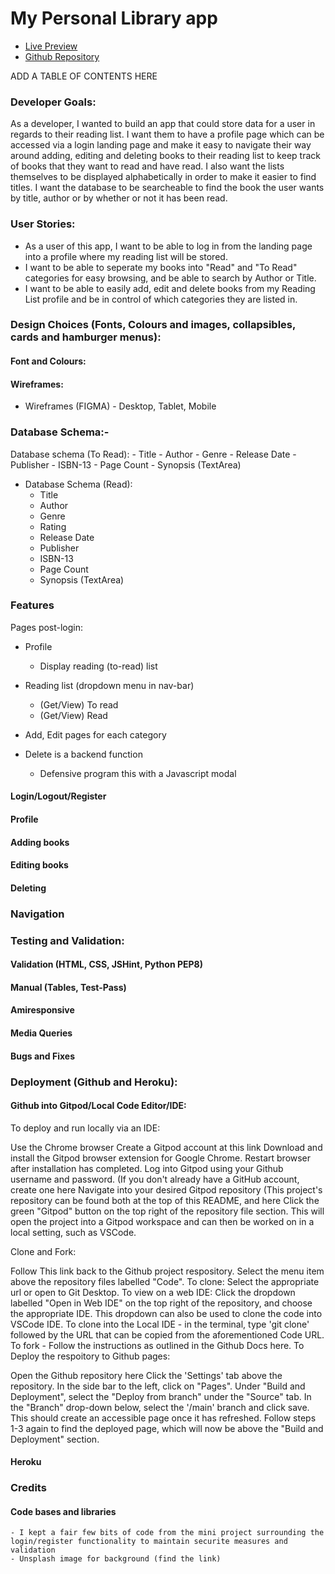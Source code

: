 # My Personal Library app
- [Live Preview]()
- [Github Repository]()

ADD A TABLE OF CONTENTS HERE

### Developer Goals:
As a developer, I wanted to build an app that could store data for a user in regards to their reading list. 
I want them to have a profile page which can be accessed via a login landing page and make it easy to navigate their way around adding, editing and deleting books to their reading list to keep track of books that they want to read and have read.
I also want the lists themselves to be displayed alphabetically in order to make it easier to find titles. 
I want the database to be searcheable to find the book the user wants by title, author or by whether or not it has been read.


### User Stories:
- As a user of this app, I want to be able to log in from the landing page into a profile where my reading list will be stored.
- I want to be able to seperate my books into "Read" and "To Read" categories for easy browsing, and be able to search by Author or Title.
- I want to be able to easily add, edit and delete books from my Reading List profile and be in control of which categories they are listed in.


### Design Choices (Fonts, Colours and images, collapsibles, cards and hamburger menus):

#### Font and Colours:

#### Wireframes:
- Wireframes (FIGMA) - Desktop, Tablet, Mobile

### Database Schema:-

 Database schema (To Read):
    - Title
    - Author
    - Genre
    - Release Date
    - Publisher
    - ISBN-13
    - Page Count
    - Synopsis (TextArea)

- Database Schema (Read):
    - Title
    - Author
    - Genre
    - Rating 
    - Release Date
    - Publisher
    - ISBN-13
    - Page Count
    - Synopsis (TextArea)


### Features
Pages post-login:
- Profile
    - Display reading (to-read) list

- Reading list (dropdown menu in nav-bar)
    - (Get/View) To read
    - (Get/View) Read




- Add, Edit pages for each category
- Delete is a backend function
    - Defensive program this with a Javascript modal



#### Login/Logout/Register

#### Profile
    
#### Adding books

#### Editing books

#### Deleting



### Navigation



### Testing and Validation:

#### Validation (HTML, CSS, JSHint, Python PEP8)
#### Manual (Tables, Test-Pass)
#### Amiresponsive
#### Media Queries
#### Bugs and Fixes

### Deployment (Github and Heroku):

#### Github into Gitpod/Local Code Editor/IDE:

To deploy and run locally via an IDE:

Use the Chrome browser
Create a Gitpod account at this link
Download and install the Gitpod browser extension for Google Chrome.
Restart browser after installation has completed.
Log into Gitpod using your Github username and password. (If you don't already have a GitHub account, create one here
Navigate into your desired Gitpod repository (This project's repository can be found both at the top of this README, and here
Click the green "Gitpod" button on the top right of the repository file section.
This will open the project into a Gitpod workspace and can then be worked on in a local setting, such as VSCode.

Clone and Fork:

Follow This link back to the Github project respository.
Select the menu item above the repository files labelled "Code".
To clone: Select the appropriate url or open to Git Desktop.
To view on a web IDE: Click the dropdown labelled "Open in Web IDE" on the top right of the repository, and choose the appropriate IDE.
This dropdown can also be used to clone the code into VSCode IDE.
To clone into the Local IDE - in the terminal, type 'git clone' followed by the URL that can be copied from the aforementioned Code URL.
To fork - Follow the instructions as outlined in the Github Docs here.
To Deploy the respoitory to Github pages:

Open the Github repository here
Click the 'Settings' tab above the repository.
In the side bar to the left, click on "Pages".
Under "Build and Deployment", select the "Deploy from branch" under the "Source" tab.
In the "Branch" drop-down below, select the '/main' branch and click save.
This should create an accessible page once it has refreshed.
Follow steps 1-3 again to find the deployed page, which will now be above the "Build and Deployment" section.

#### Heroku


### Credits
#### Code bases and libraries
    - I kept a fair few bits of code from the mini project surrounding the login/register functionality to maintain securite measures and validation
    - Unsplash image for background (find the link)
